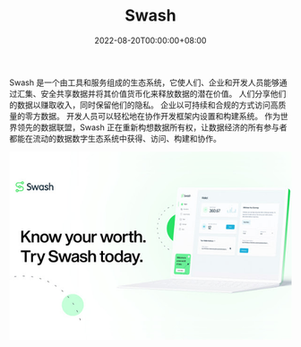 ﻿---
title: "Swash"
description: "在您浏览网络时为您的数据付费。 获得控制权并帮助创建一个更好、更有尊严的互联网。 现在可在所有主要浏览器上使用。"
date: 2022-08-20T00:00:00+08:00
lastmod: 2022-08-20T00:00:00+08:00
draft: false
authors: ["boogArno"]
featuredImage: "swash.png"
tags: ["Other","Swash"]
categories: ["nfts"]
nfts: ["Other"]
blockchain: "ETH"
website: "https://dappradar.com/"
twitter: "https://twitter.com/swashapp"
discord: ""
telegram: ""
github: ""
youtube: ""
twitch: ""
facebook: ""
instagram: ""
reddit: ""
medium: "https://medium.com/swashapp"
steam: ""
gitbook: ""
googleplay: ""
appstore: ""
status: "Live"
weight: 
lightgallery: true
toc: true
pinned: false
recommend: false
recommend1: false
---
Swash 是一个由工具和服务组成的生态系统，它使人们、企业和开发人员能够通过汇集、安全共享数据并将其价值货币化来释放数据的潜在价值。
人们分享他们的数据以赚取收入，同时保留他们的隐私。 企业以可持续和合规的方式访问高质量的零方数据。 开发人员可以轻松地在协作开发框架内设置和构建系统。
作为世界领先的数据联盟，Swash 正在重新构想数据所有权，让数据经济的所有参与者都能在流动的数据数字生态系统中获得、访问、构建和协作。

![swash-dapp-other-ethereum-image1_2a321536ca65bbfddbeedd6379f4c76a](swash-dapp-other-ethereum-image1_2a321536ca65bbfddbeedd6379f4c76a.png)
